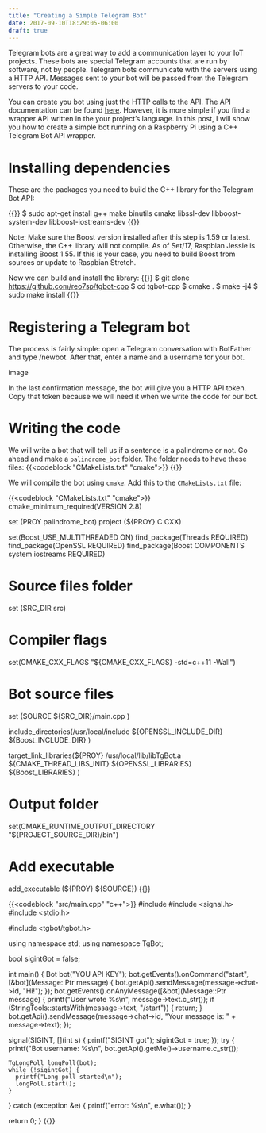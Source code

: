 ```yaml
---
title: "Creating a Simple Telegram Bot"
date: 2017-09-10T18:29:05-06:00
draft: true
---
```

Telegram bots are a great way to add a communication layer to your IoT projects. These bots are special Telegram accounts that are run by software, not by people. Telegram bots communicate with the servers using a HTTP API. Messages sent to your bot will be passed from the Telegram servers to your code.

<!--more-->
You can create you bot using just the HTTP calls to the API. The API documentation can be found [here](https://core.telegram.org/bots/api). However, it is more simple if you find a wrapper API written in the your project’s language. In this post, I will show you how to create a simple bot running on a Raspberry Pi using a C++ Telegram Bot API wrapper.

# Installing dependencies

These are the packages you need to build the C++ library for the Telegram Bot API:

{{<codeblock lang="bash">}}
$ sudo apt-get install g++ make binutils cmake libssl-dev libboost-system-dev libboost-iostreams-dev
{{</codeblock>}}

Note: Make sure the Boost version installed after this step is 1.59 or latest. Otherwise, the C++ library will not compile. As of Set/17, Raspbian Jessie is installing Boost 1.55. If this is your case, you need to build Boost from sources or update to Raspbian Stretch.

Now we can build and install the library:
{{<codeblock lang="bash">}}
$ git clone https://github.com/reo7sp/tgbot-cpp
$ cd tgbot-cpp
$ cmake .
$ make -j4
$ sudo make install
{{</codeblock>}}

# Registering a Telegram bot

The process is fairly simple: open a Telegram conversation with BotFather and type /newbot. After that, enter a name and a username for your bot.

image

In the last confirmation message, the bot will give you a HTTP API token. Copy that token because we will need it when we write the code for our bot.

# Writing the code
We will write a bot that will tell us if a sentence is a palindrome or not. Go ahead and make a `palindrome_bot` folder. The folder needs to have these files:
{{<codeblock "CMakeLists.txt" "cmake">}}
{{</codeblock>}}

We will compile the bot using `cmake`. Add this to the `CMakeLists.txt` file:

{{<codeblock "CMakeLists.txt" "cmake">}}
cmake_minimum_required(VERSION 2.8)

set (PROY palindrome_bot)
project (${PROY} C CXX)

set(Boost_USE_MULTITHREADED ON)
find_package(Threads REQUIRED)
find_package(OpenSSL REQUIRED)
find_package(Boost COMPONENTS system iostreams REQUIRED)

# Source files folder
set (SRC_DIR src)

# Compiler flags
set(CMAKE_CXX_FLAGS "${CMAKE_CXX_FLAGS} -std=c++11 -Wall")

# Bot source files
set (SOURCE
    ${SRC_DIR}/main.cpp
)

include_directories(/usr/local/include
    ${OPENSSL_INCLUDE_DIR}
    ${Boost_INCLUDE_DIR}
)

target_link_libraries(${PROY}
    /usr/local/lib/libTgBot.a ${CMAKE_THREAD_LIBS_INIT}
    ${OPENSSL_LIBRARIES} ${Boost_LIBRARIES}
)

# Output folder
set(CMAKE_RUNTIME_OUTPUT_DIRECTORY "${PROJECT_SOURCE_DIR}/bin")

# Add executable
add_executable (${PROY} ${SOURCE})
{{</codeblock>}}

{{<codeblock "src/main.cpp" "c++">}}
#include <exception>
#include <signal.h>
#include <stdio.h>

#include <tgbot/tgbot.h>

using namespace std;
using namespace TgBot;

bool sigintGot = false;

int main() {
  Bot bot("YOU API KEY");
  bot.getEvents().onCommand("start", [&bot](Message::Ptr message) {
    bot.getApi().sendMessage(message->chat->id, "Hi!");
  });
  bot.getEvents().onAnyMessage([&bot](Message::Ptr message) {
    printf("User wrote %s\n", message->text.c_str());
    if (StringTools::startsWith(message->text, "/start")) {
      return;
    }
    bot.getApi().sendMessage(message->chat->id,
                             "Your message is: " + message->text);
  });

  signal(SIGINT, [](int s) {
    printf("SIGINT got");
    sigintGot = true;
  });
  try {
    printf("Bot username: %s\n", bot.getApi().getMe()->username.c_str());

    TgLongPoll longPoll(bot);
    while (!sigintGot) {
      printf("Long poll started\n");
      longPoll.start();
    }
  } catch (exception &e) {
    printf("error: %s\n", e.what());
  }

  return 0;
}
{{</codeblock>}}

